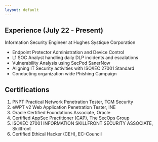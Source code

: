 ```yaml
---
layout: default
---
```


## Experience (July 22 - Present)

Information Security Engineer at Hughes Systique Corporation

<!--more-->

- Endpoint Protector Administration and Device Control
- L1 SOC Analyst handling daily DLP incidents and escalations
- Vulnerability Analysis using SecPod SanerNow
- Aligning IT Security activities with ISO/IEC 27001 Standard
- Conducting organization wide Phishing Campaign

## Certifications

<!--more-->

1. PNPT Practical Network Penetration Tester, TCM Security
2. eWPT v2 Web Application Penetration Tester, INE
3. Oracle Certified Foundations Associate, Oracle
4. Certified AppSec Practitioner (CAP), The SecOps Group
5. ISO/IEC 27001 INFORMATION SKILLFRONT SECURITY ASSOCIATE, Skillfront
6. Certified Ethical Hacker (CEH), EC-Council
